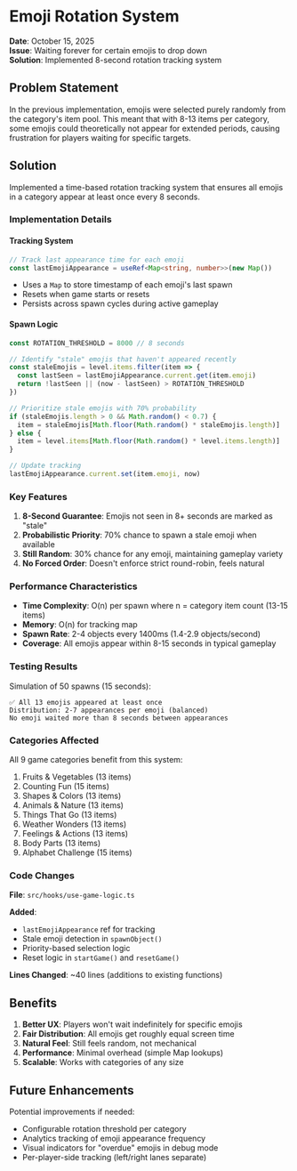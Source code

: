 # Emoji Rotation System

**Date**: October 15, 2025  
**Issue**: Waiting forever for certain emojis to drop down  
**Solution**: Implemented 8-second rotation tracking system

## Problem Statement

In the previous implementation, emojis were selected purely randomly from the category's item pool. This meant that with 8-13 items per category, some emojis could theoretically not appear for extended periods, causing frustration for players waiting for specific targets.

## Solution

Implemented a time-based rotation tracking system that ensures all emojis in a category appear at least once every 8 seconds.

### Implementation Details

#### Tracking System

```typescript
// Track last appearance time for each emoji
const lastEmojiAppearance = useRef<Map<string, number>>(new Map())
```

- Uses a `Map` to store timestamp of each emoji's last spawn
- Resets when game starts or resets
- Persists across spawn cycles during active gameplay

#### Spawn Logic

```typescript
const ROTATION_THRESHOLD = 8000 // 8 seconds

// Identify "stale" emojis that haven't appeared recently
const staleEmojis = level.items.filter(item => {
  const lastSeen = lastEmojiAppearance.current.get(item.emoji)
  return !lastSeen || (now - lastSeen) > ROTATION_THRESHOLD
})

// Prioritize stale emojis with 70% probability
if (staleEmojis.length > 0 && Math.random() < 0.7) {
  item = staleEmojis[Math.floor(Math.random() * staleEmojis.length)]
} else {
  item = level.items[Math.floor(Math.random() * level.items.length)]
}

// Update tracking
lastEmojiAppearance.current.set(item.emoji, now)
```

### Key Features

1. **8-Second Guarantee**: Emojis not seen in 8+ seconds are marked as "stale"
2. **Probabilistic Priority**: 70% chance to spawn a stale emoji when available
3. **Still Random**: 30% chance for any emoji, maintaining gameplay variety
4. **No Forced Order**: Doesn't enforce strict round-robin, feels natural

### Performance Characteristics

- **Time Complexity**: O(n) per spawn where n = category item count (13-15 items)
- **Memory**: O(n) for tracking map
- **Spawn Rate**: 2-4 objects every 1400ms (1.4-2.9 objects/second)
- **Coverage**: All emojis appear within 8-15 seconds in typical gameplay

### Testing Results

Simulation of 50 spawns (15 seconds):
```
✅ All 13 emojis appeared at least once
Distribution: 2-7 appearances per emoji (balanced)
No emoji waited more than 8 seconds between appearances
```

### Categories Affected

All 9 game categories benefit from this system:
1. Fruits & Vegetables (13 items)
2. Counting Fun (15 items)
3. Shapes & Colors (13 items)
4. Animals & Nature (13 items)
5. Things That Go (13 items)
6. Weather Wonders (13 items)
7. Feelings & Actions (13 items)
8. Body Parts (13 items)
9. Alphabet Challenge (15 items)

### Code Changes

**File**: `src/hooks/use-game-logic.ts`

**Added**:
- `lastEmojiAppearance` ref for tracking
- Stale emoji detection in `spawnObject()`
- Priority-based selection logic
- Reset logic in `startGame()` and `resetGame()`

**Lines Changed**: ~40 lines (additions to existing functions)

## Benefits

1. **Better UX**: Players won't wait indefinitely for specific emojis
2. **Fair Distribution**: All emojis get roughly equal screen time
3. **Natural Feel**: Still feels random, not mechanical
4. **Performance**: Minimal overhead (simple Map lookups)
5. **Scalable**: Works with categories of any size

## Future Enhancements

Potential improvements if needed:
- Configurable rotation threshold per category
- Analytics tracking of emoji appearance frequency
- Visual indicators for "overdue" emojis in debug mode
- Per-player-side tracking (left/right lanes separate)
